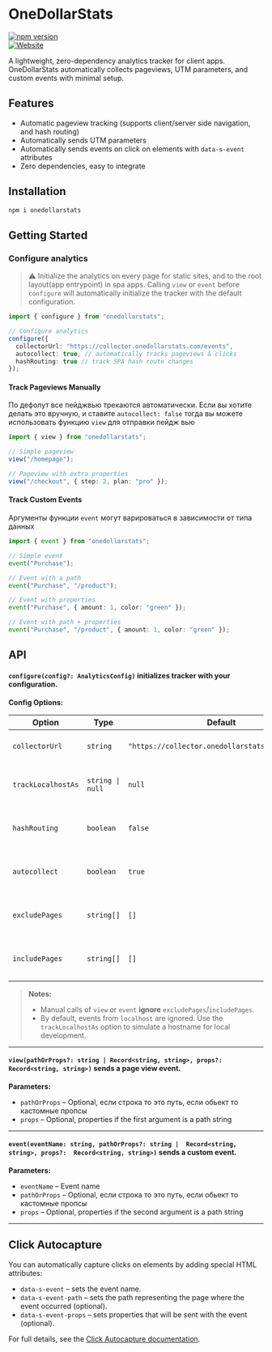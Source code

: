 # OneDollarStats

[![npm version](https://img.shields.io/npm/v/onedollarstats)](https://www.npmjs.com/package/onedollarstats)  
[![Website](https://img.shields.io/badge/site-onedollarstats.com-blue)](https://onedollarstats.com/home)

A lightweight, zero-dependency analytics tracker for client apps. OneDollarStats automatically collects pageviews, UTM parameters, and custom events with minimal setup.

## Features

- Automatic pageview tracking (supports client/server side navigation, and hash routing)
- Automatically sends UTM parameters
- Automatically sends events on click on elements with `data-s-event` attributes
- Zero dependencies, easy to integrate

## Installation

```bash
npm i onedollarstats
```

## Getting Started

### Configure analytics

> ⚠️ Initialize the analytics on every page for static sites, and to the root layout(app entrypoint) in spa apps.
> Calling `view` or `event` before `configure` will automatically initialize the tracker with the default configuration.

```ts
import { configure } from "onedollarstats";

// Configure analytics
configure({
  collectorUrl: "https://collector.onedollarstats.com/events",
  autocollect: true, // automatically tracks pageviews & clicks
  hashRouting: true // track SPA hash route changes
});
```

#### Track Pageviews Manually

По дефолут все пейджвью трекаются автоматически. Если вы хотите делать это вручную, и ставите `autocollect: false` тогда вы можете использовать функцию `view` для отправки пейдж вью

```ts
import { view } from "onedollarstats";

// Simple pageview
view("/homepage");

// Pageview with extra properties
view("/checkout", { step: 2, plan: "pro" });
```

#### Track Custom Events

Аргументы функции `event` могут варироваться в зависимости от типа данных

```ts
import { event } from "onedollarstats";

// Simple event
event("Purchase");

// Event with a path
event("Purchase", "/product");

// Event with properties
event("Purchase", { amount: 1, color: "green" });

// Event with path + properties
event("Purchase", "/product", { amount: 1, color: "green" });
```

## API

#### `configure(config?: AnalyticsConfig)` initializes tracker with your configuration.

**Config Options:**

| Option             | Type             | Default                                         | Description                                |
| ------------------ | ---------------- | ----------------------------------------------- | ------------------------------------------ |
| `collectorUrl`     | `string`         | `"https://collector.onedollarstats.com/events"` | URL to send analytics events               |
| `trackLocalhostAs` | `string \| null` | `null`                                          | Replace localhost hostname for dev testing |
| `hashRouting`      | `boolean`        | `false`                                         | Track hash route changes as pageviews      |
| `autocollect`      | `boolean`        | `true`                                          | Automatically track pageviews & clicks     |
| `excludePages`     | `string[]`       | `[]`                                            | Pages to ignore for automatic tracking     |
| `includePages`     | `string[]`       | `[]`                                            | Pages to explicitly include for tracking   |

> **Notes:**
>
> - Manual calls of `view` or `event` **ignore** `excludePages`/`includePages`.
> - By default, events from `localhost` are ignored. Use the `trackLocalhostAs` option to simulate a hostname for local development.

---

#### `view(pathOrProps?: string | Record<string, string>, props?:  Record<string, string>)` sends a page view event.

**Parameters:**

- `pathOrProps` – Optional, если строка то это путь, если обьект то кастомные пропсы
- `props` – Optional, properties if the first argument is a path string

---

#### `event(eventName: string, pathOrProps?: string |  Record<string, string>, props?:  Record<string, string>)` sends a custom event.

**Parameters:**

- `eventName` – Event name
- `pathOrProps` – Optional, если строка то это путь, если обьект то кастомные пропсы
- `props` – Optional, properties if the second argument is a path string

---

## Click Autocapture

You can automatically capture clicks on elements by adding special HTML attributes:

- `data-s-event` – sets the event name.
- `data-s-event-path` – sets the path representing the page where the event occurred (optional).
- `data-s-event-props` – sets properties that will be sent with the event (optional).

For full details, see the [Click Autocapture documentation](https://docs.onedollarstats.com/send-events).
